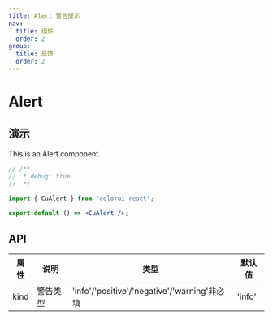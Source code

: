 ```yaml
---
title: Alert 警告提示
nav:
  title: 组件
  order: 2
group:
  title: 反馈
  order: 2
---
```


# Alert

## 演示

This is an Alert component.

```jsx
// /**
//  * debug: true
//  */

import { CuAlert } from 'colorui-react';

export default () => <CuAlert />;
```

## API

| 属性 | 说明     | 类型                                         | 默认值 |
| ---- | -------- | -------------------------------------------- | ------ |
| kind | 警告类型 | 'info'/'positive'/'negative'/'warning'非必填 | 'info' |
